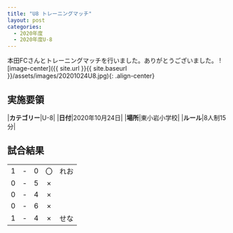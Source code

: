 ```yaml
---
title: "U8 トレーニングマッチ"
layout: post
categories:
  - 2020年度
  - 2020年度U-8
---
```


本田FCさんとトレーニングマッチを行いました。ありがとうございました。
![image-center]({{ site.url }}{{ site.baseurl }}/assets/images/20201024U8.jpg){: .align-center}

## 実施要領

|**カテゴリー**|U-8|
|**日付**|2020年10月24日|
|**場所**|東小岩小学校|
|**ルール**|8人制15分|


## 試合結果

|    |   |    |         |    |
|:--:|:-:|:--:|:--:|:--------|
|    1| - |   0|〇|れお|
|    0| - |   5|×||
|    0| - |   4|×||
|    0| - |   6|×||
|    1| - |   4|×|せな|
